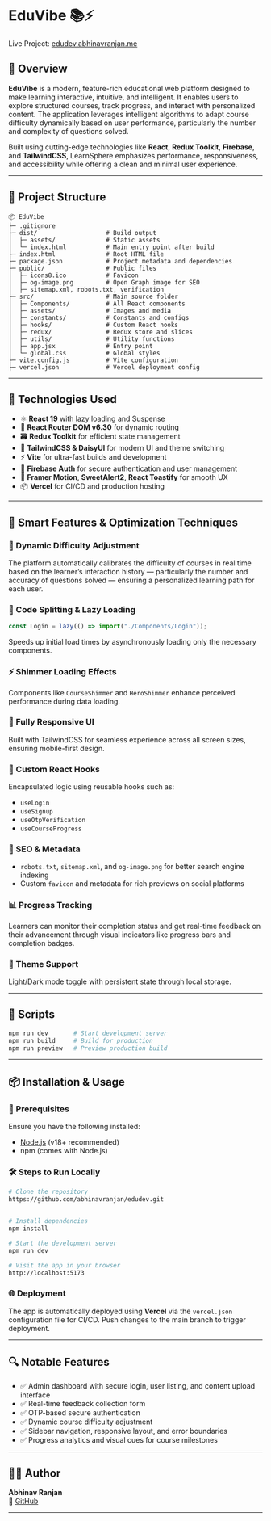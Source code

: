 # EduVibe 📚⚡

Live Project: [edudev.abhinavranjan.me](https://edudev.abhinavranjan.me/)

## 🚀 Overview

**EduVibe** is a modern, feature-rich educational web platform designed to make learning interactive, intuitive, and intelligent. It enables users to explore structured courses, track progress, and interact with personalized content. The application leverages intelligent algorithms to adapt course difficulty dynamically based on user performance, particularly the number and complexity of questions solved.

Built using cutting-edge technologies like **React**, **Redux Toolkit**, **Firebase**, and **TailwindCSS**, LearnSphere emphasizes performance, responsiveness, and accessibility while offering a clean and minimal user experience.

---

## 📁 Project Structure

```
📦 EduVibe
├─ .gitignore
├─ dist/                   # Build output
│  ├─ assets/              # Static assets
│  └─ index.html           # Main entry point after build
├─ index.html              # Root HTML file
├─ package.json            # Project metadata and dependencies
├─ public/                 # Public files
│  ├─ icons8.ico           # Favicon
│  ├─ og-image.png         # Open Graph image for SEO
│  ├─ sitemap.xml, robots.txt, verification
├─ src/                    # Main source folder
│  ├─ Components/          # All React components
│  ├─ assets/              # Images and media
│  ├─ constants/           # Constants and configs
│  ├─ hooks/               # Custom React hooks
│  ├─ redux/               # Redux store and slices
│  ├─ utils/               # Utility functions
│  ├─ app.jsx              # Entry point
│  └─ global.css           # Global styles
├─ vite.config.js          # Vite configuration
├─ vercel.json             # Vercel deployment config
```

---

## 🔧 Technologies Used

- ⚛️ **React 19** with lazy loading and Suspense
- 🧭 **React Router DOM v6.30** for dynamic routing
- 🗃️ **Redux Toolkit** for efficient state management
- 🎨 **TailwindCSS & DaisyUI** for modern UI and theme switching
- ⚡ **Vite** for ultra-fast builds and development
- 🔐 **Firebase Auth** for secure authentication and user management
- 💫 **Framer Motion**, **SweetAlert2**, **React Toastify** for smooth UX
- 📦 **Vercel** for CI/CD and production hosting

---

## 🧠 Smart Features & Optimization Techniques

### 🧩 Dynamic Difficulty Adjustment

The platform automatically calibrates the difficulty of courses in real time based on the learner’s interaction history — particularly the number and accuracy of questions solved — ensuring a personalized learning path for each user.

### 🚀 Code Splitting & Lazy Loading

```js
const Login = lazy(() => import("./Components/Login"));
```

Speeds up initial load times by asynchronously loading only the necessary components.

### ⚡ Shimmer Loading Effects

Components like `CourseShimmer` and `HeroShimmer` enhance perceived performance during data loading.

### 📱 Fully Responsive UI

Built with TailwindCSS for seamless experience across all screen sizes, ensuring mobile-first design.

### 🧰 Custom React Hooks

Encapsulated logic using reusable hooks such as:

- `useLogin`
- `useSignup`
- `useOtpVerification`
- `useCourseProgress`

### 🧾 SEO & Metadata

- `robots.txt`, `sitemap.xml`, and `og-image.png` for better search engine indexing
- Custom `favicon` and metadata for rich previews on social platforms

### 📊 Progress Tracking

Learners can monitor their completion status and get real-time feedback on their advancement through visual indicators like progress bars and completion badges.

### 🎨 Theme Support

Light/Dark mode toggle with persistent state through local storage.

---

## 🧪 Scripts

```bash
npm run dev       # Start development server
npm run build     # Build for production
npm run preview   # Preview production build
```

---

## 📦 Installation & Usage

### 🔧 Prerequisites

Ensure you have the following installed:

- [Node.js](https://nodejs.org/) (v18+ recommended)
- npm (comes with Node.js)

### 🛠️ Steps to Run Locally

```bash
# Clone the repository
https://github.com/abhinavranjan/edudev.git


# Install dependencies
npm install

# Start the development server
npm run dev

# Visit the app in your browser
http://localhost:5173
```

### 🌐 Deployment

The app is automatically deployed using **Vercel** via the `vercel.json` configuration file for CI/CD. Push changes to the main branch to trigger deployment.

---

## 🔍 Notable Features

- ✅ Admin dashboard with secure login, user listing, and content upload interface
- ✅ Real-time feedback collection form
- ✅ OTP-based secure authentication
- ✅ Dynamic course difficulty adjustment
- ✅ Sidebar navigation, responsive layout, and error boundaries
- ✅ Progress analytics and visual cues for course milestones

---

## 👩‍💻 Author

**Abhinav Ranjan**\
📧 [GitHub](https://github.com/abhinavranjan23)

---
